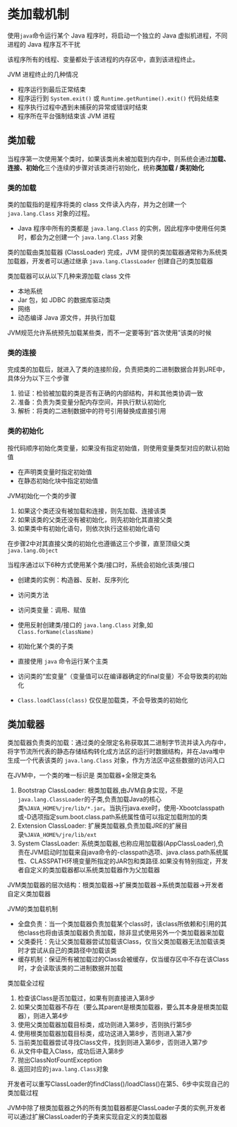 # 类加载机制

使用`java`命令运行某个 Java 程序时，将启动一个独立的 Java 虚拟机进程，不同进程的 Java 程序互不干扰

该程序所有的线程、变量都处于该进程的内存区中，直到该进程终止。

JVM 进程终止的几种情况

- 程序运行到最后正常结束
- 程序运行到 `System.exit()` 或 `Runtime.getRuntime().exit()` 代码处结束
- 程序执行过程中遇到未捕获的异常或错误时结束
- 程序所在平台强制结束该 JVM 进程

## 类加载

当程序第一次使用某个类时，如果该类尚未被加载到内存中，则系统会通过**加载、连接、初始化**三个连续的步骤对该类进行初始化，统称**类加载 / 类初始化**

### 类的加载

类的加载指的是程序将类的 class 文件读入内存，并为之创建一个 `java.lang.Class` 对象的过程。

- Java 程序中所有的类都是 `java.lang.Class` 的实例，因此程序中使用任何类时，都会为之创建一个 `java.lang.Class` 对象

类的加载由类加载器 (ClassLoader) 完成，JVM 提供的类加载器通常称为系统类加载器，开发者可以通过继承 `java.lang.ClassLoader` 创建自己的类加载器

类加载器可以从以下几种来源加载 class 文件

- 本地系统
- Jar 包，如 JDBC 的数据库驱动类
- 网络
- 动态编译 Java 源文件，并执行加载

JVM规范允许系统预先加载某些类，而不一定要等到“首次使用”该类的时候

### 类的连接

完成类的加载后，就进入了类的连接阶段，负责把类的二进制数据合并到JRE中，具体分为以下三个步骤

1. 验证：检验被加载的类是否有正确的内部结构，并和其他类协调一致
2. 准备：负责为类变量分配内存空间，并执行默认初始化
3. 解析：将类的二进制数据中的符号引用替换成直接引用

### 类的初始化

按代码顺序初始化类变量，如果没有指定初始值，则使用变量类型对应的默认初始值

- 在声明类变量时指定初始值
- 在静态初始化块中指定初始值

JVM初始化一个类的步骤

1. 如果这个类还没有被加载和连接，则先加载、连接该类
2. 如果该类的父类还没有被初始化，则先初始化其直接父类
3. 如果类中有初始化语句，则依次执行这些初始化语句

在步骤2中对其直接父类的初始化也遵循这三个步骤，直至顶级父类`java.lang.Object`

当程序通过以下6种方式使用某个类/接口时，系统会初始化该类/接口

- 创建类的实例：构造器、反射、反序列化
- 访问类方法
- 访问类变量：调用、赋值
- 使用反射创建类/接口的 `java.lang.Class` 对象,如 `Class.forName(className)`
- 初始化某个类的子类
- 直接使用 `java` 命令运行某个主类

- 访问类的“宏变量”（变量值可以在编译器确定的final变量）不会导致类的初始化
- `Class.loadClass(class)` 仅仅是加载类，不会导致类的初始化

## 类加载器

类加载器负责类的加载：通过类的全限定名称获取其二进制字节流并读入内存中，将字节流所代表的静态存储结构转化成方法区的运行时数据结构，并在Java堆中生成一个代表该类的 `java.lang.Class` 对象，作为方法区中这些数据的访问入口

在JVM中，一个类的唯一标识是 类加载器+全限定类名

1. Bootstrap ClassLoader: 根类加载器,由JVM自身实现，不是`java.lang.ClassLoader`的子类,负责加载Java的核心类`%JAVA_HOME%/jre/lib/*.jar`。当执行java.exe时，使用-Xbootclasspath或-D选项指定sum.boot.class.path系统属性值可以指定加载附加的类
2. Extension ClassLoader: 扩展类加载器,负责加载JRE的扩展目录`%JAVA_HOME%/jre/lib/ext`
3. System ClassLoader: 系统类加载器,也称应用加载器(AppClassLoader),负责在JVM启动时加载来自java命令的-classpath选项、java.class.path系统属性、CLASSPATH环境变量所指定的JAR包和类路径.如果没有特别指定，开发者自定义的类加载器都以系统类加载器作为父加载器

JVM类加载器的层次结构：根类加载器->扩展类加载器->系统类加载器->开发者自定义类加载器

JVM的类加载机制

- 全盘负责：当一个类加载器负责加载某个class时，该class所依赖和引用的其他class也将由该类加载器负责加载，除非显式使用另外一个类加载器来加载
- 父类委托：先让父类加载器尝试加载该Class，仅当父类加载器无法加载该类时才尝试从自己的类路径中加载该类
- 缓存机制：保证所有被加载过的Class会被缓存，仅当缓存区中不存在该Class时，才会读取该类的二进制数据并加载

类加载全过程

1. 检查该Class是否加载过，如果有则直接进入第8步
2. 如果父类加载器不存在（要么其parent是根类加载器，要么其本身是根类加载器），则进入第4步
3. 使用父类加载器加载目标类，成功则进入第8步，否则执行第5步
4. 使用根类加载器加载目标类，成功这进入第8步，否则进入第7步
5. 当前类加载器尝试寻找Class文件，找到则进入第6步，否则进入第7步
6. 从文件中载入Class，成功后进入第8步
7. 抛出ClassNotFountException
8. 返回对应的`java.lang.Class`对象

开发者可以重写ClassLoader的findClass()/loadClass()在第5、6步中实现自己的类加载过程

JVM中除了根类加载器之外的所有类加载器都是ClassLoader子类的实例,开发者可以通过扩展ClassLoader的子类来实现自定义的类加载器